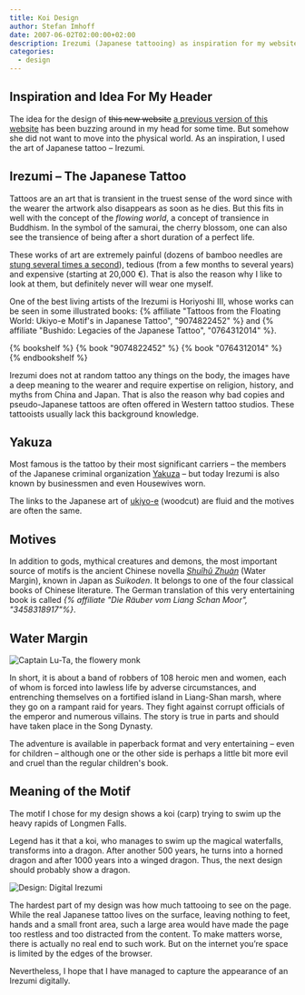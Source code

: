 ```yaml
---
title: Koi Design
author: Stefan Imhoff
date: 2007-06-02T02:00:00+02:00
description: Irezumi (Japanese tattooing) as inspiration for my website and the origin of my design.
categories:
  - design
---
```


## Inspiration and Idea For My Header

The idea for the design of <del>this new website</del> <ins>a previous version of this website</ins> has been buzzing around in my head for some time. But somehow she did not want to move into the physical world. As an inspiration, I used the art of Japanese tattoo – Irezumi.

## Irezumi – The Japanese Tattoo

Tattoos are an art that is transient in the truest sense of the word since with the wearer the artwork also disappears as soon as he dies. But this fits in well with the concept of the _flowing world_, a concept of transience in Buddhism. In the symbol of the samurai, the cherry blossom, one can also see the transience of being after a short duration of a perfect life.

These works of art are extremely painful (dozens of bamboo needles are [stung several times a second](https://youtu.be/NddXHY2QUV0)), tedious (from a few months to several years) and expensive (starting at 20,000 €). That is also the reason why I like to look at them, but definitely never will wear one myself.

One of the best living artists of the Irezumi is Horiyoshi III, whose works can be seen in some illustrated books: {% affiliate "Tattoos from the Floating World: Ukiyo-e Motif's in Japanese Tattoo", "9074822452" %} and {% affiliate "Bushido: Legacies of the Japanese Tattoo", "0764312014" %}.

{% bookshelf %}
{% book "9074822452" %}
{% book "0764312014" %}
{% endbookshelf %}

Irezumi does not at random tattoo any things on the body, the images have a deep meaning to the wearer and require expertise on religion, history, and myths from China and Japan. That is also the reason why bad copies and pseudo-Japanese tattoos are often offered in Western tattoo studios. These tattooists usually lack this background knowledge.

## Yakuza

Most famous is the tattoo by their most significant carriers – the members of the Japanese criminal organization [Yakuza](https://en.wikipedia.org/wiki/Yakuza) – but today Irezumi is also known by businessmen and even Housewives worn.

The links to the Japanese art of [ukiyo-e](https://en.wikipedia.org/wiki/Ukiyo-e) (woodcut) are fluid and the motives are often the same.

## Motives

In addition to gods, mythical creatures and demons, the most important source of motifs is the ancient Chinese novella _[Shuǐhǔ Zhuàn](https://en.wikipedia.org/wiki/Water_Margin)_ (Water Margin), known in Japan as _Suikoden_. It belongs to one of the four classical books of Chinese literature. The German translation of this very entertaining book is called _{% affiliate "Die Räuber vom Liang Schan Moor", "3458318917"%}_.

## Water Margin

![Captain Lu-Ta, the flowery monk](/assets/images/posts/suikoden-luta.jpg "Motif from Suikoden by Kuniyoshi: Captain Lu-Ta, the flowery monk, smashes a tree with a blow to impress a gang of good-for-nothings.")

In short, it is about a band of robbers of 108 heroic men and women, each of whom is forced into lawless life by adverse circumstances, and entrenching themselves on a fortified island in Liang-Shan marsh, where they go on a rampant raid for years. They fight against corrupt officials of the emperor and numerous villains. The story is true in parts and should have taken place in the Song Dynasty.

The adventure is available in paperback format and very entertaining – even for children – although one or the other side is perhaps a little bit more evil and cruel than the regular children's book.

## Meaning of the Motif

The motif I chose for my design shows a koi (carp) trying to swim up the heavy rapids of Longmen Falls.

Legend has it that a koi, who manages to swim up the magical waterfalls, transforms into a dragon. After another 500 years, he turns into a horned dragon and after 1000 years into a winged dragon. Thus, the next design should probably show a dragon.

![Design: Digital Irezumi](/assets/images/posts/design-koi.jpg "Koi floating up the Longmen Waterfalls. It contains typical elements such as leaves, flowers and wave crests.")

The hardest part of my design was how much tattooing to see on the page. While the real Japanese tattoo lives on the surface, leaving nothing to feet, hands and a small front area, such a large area would have made the page too restless and too distracted from the content. To make matters worse, there is actually no real end to such work. But on the internet you’re space is limited by the edges of the browser.

Nevertheless, I hope that I have managed to capture the appearance of an Irezumi digitally.
